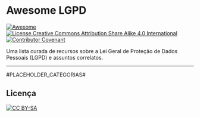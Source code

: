 # Awesome LGPD

[![Awesome](https://awesome.re/badge.svg)](https://awesome.re)
[![License Creative Commons Attribution Share Alike 4.0 International](https://img.shields.io/badge/license-CC%20BY--SA-blue)](https://creativecommons.org/licenses/by-sa/4.0/deed.pt_BR)
[![Contributor Covenant](https://img.shields.io/badge/Contributor%20Covenant-2.0-4baaaa.svg)](CODE_OF_CONDUCT.md)

Uma lista curada de recursos sobre a Lei Geral de Proteção de Dados Pessoais (LGPD) e assuntos correlatos.

---------------------------------------------------------

#PLACEHOLDER_CATEGORIAS#

## Licença

[![ CC BY-SA ](https://licensebuttons.net/l/by-sa/3.0/88x31.png)](https://creativecommons.org/licenses/by-sa/4.0/deed.pt_BR)
